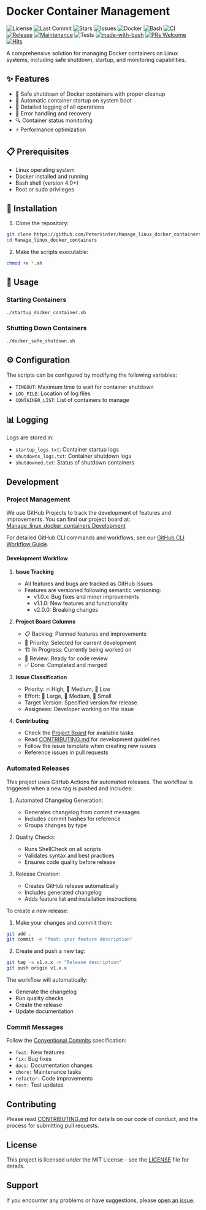 # Docker Container Management

![License](https://img.shields.io/github/license/PeterVinter/Manage_linux_docker_containers)
![Last Commit](https://img.shields.io/github/last-commit/PeterVinter/Manage_linux_docker_containers)
![Stars](https://img.shields.io/github/stars/PeterVinter/Manage_linux_docker_containers)
![Issues](https://img.shields.io/github/issues/PeterVinter/Manage_linux_docker_containers)
![Docker](https://img.shields.io/badge/Docker-2496ED?style=flat&logo=docker&logoColor=white)
![Bash](https://img.shields.io/badge/Bash-4EAA25?style=flat&logo=gnu-bash&logoColor=white)
[![CI](../../actions/workflows/ci.yml/badge.svg)](../../actions/workflows/ci.yml)
[![Release](../../actions/workflows/release.yml/badge.svg)](../../actions/workflows/release.yml)
[![Maintenance](https://img.shields.io/badge/Maintained%3F-yes-green.svg)](https://github.com/PeterVinter/Manage_linux_docker_containers/graphs/commit-activity)
![Tests](https://img.shields.io/badge/Tests-Passing-success)
[![made-with-bash](https://img.shields.io/badge/Made%20with-Bash-1f425f.svg)](https://www.gnu.org/software/bash/)
[![PRs Welcome](https://img.shields.io/badge/PRs-welcome-brightgreen.svg)](https://makeapullrequest.com)
[![Hits](https://hits.seeyoufarm.com/api/count/incr/badge.svg?url=https%3A%2F%2Fgithub.com%2FPeterVinter%2FManage_linux_docker_containers&count_bg=%2379C83D&title_bg=%23555555&icon=&icon_color=%23E7E7E7&title=hits&edge_flat=false)](https://hits.seeyoufarm.com)

A comprehensive solution for managing Docker containers on Linux systems, including safe shutdown, startup, and monitoring capabilities.

## ✨ Features

- 🛑 Safe shutdown of Docker containers with proper cleanup
- 🚀 Automatic container startup on system boot
- 📝 Detailed logging of all operations
- 🔄 Error handling and recovery
- 🔍 Container status monitoring
- ⚡ Performance optimization

## 📋 Prerequisites

- Linux operating system
- Docker installed and running
- Bash shell (version 4.0+)
- Root or sudo privileges

## 🚀 Installation

1. Clone the repository:
```bash
git clone https://github.com/PeterVinter/Manage_linux_docker_containers.git
cd Manage_linux_docker_containers
```

2. Make the scripts executable:
```bash
chmod +x *.sh
```

## 🎯 Usage

### Starting Containers
```bash
./startup_docker_container.sh
```

### Shutting Down Containers
```bash
./docker_safe_shutdown.sh
```

## ⚙️ Configuration

The scripts can be configured by modifying the following variables:

- `TIMEOUT`: Maximum time to wait for container shutdown
- `LOG_FILE`: Location of log files
- `CONTAINER_LIST`: List of containers to manage

## 📊 Logging

Logs are stored in:
- `startup_logs.txt`: Container startup logs
- `shutdowns_logs.txt`: Container shutdown logs
- `shutdowned.txt`: Status of shutdown containers

## Development

### Project Management

We use GitHub Projects to track the development of features and improvements. You can find our project board at:
[Manage_linux_docker_containers Development](https://github.com/users/PeterVinter/projects/1/views/1)

For detailed GitHub CLI commands and workflows, see our [GitHub CLI Workflow Guide](docs/github_cli_workflow.md).

#### Development Workflow

1. **Issue Tracking**
   - All features and bugs are tracked as GitHub Issues
   - Features are versioned following semantic versioning:
     - v1.0.x: Bug fixes and minor improvements
     - v1.1.0: New features and functionality
     - v2.0.0: Breaking changes

2. **Project Board Columns**
   - 📋 Backlog: Planned features and improvements
   - 🎯 Priority: Selected for current development
   - 🏗️ In Progress: Currently being worked on
   - 👀 Review: Ready for code review
   - ✅ Done: Completed and merged

3. **Issue Classification**
   - Priority: 🔥 High, 🚀 Medium, 🌱 Low
   - Effort: 🐘 Large, 🦊 Medium, 🐇 Small
   - Target Version: Specified version for release
   - Assignees: Developer working on the issue

4. **Contributing**
   - Check the [Project Board](https://github.com/users/PeterVinter/projects/1/views/1) for available tasks
   - Read [CONTRIBUTING.md](CONTRIBUTING.md) for development guidelines
   - Follow the issue template when creating new issues
   - Reference issues in pull requests

### Automated Releases

This project uses GitHub Actions for automated releases. The workflow is triggered when a new tag is pushed and includes:

1. Automated Changelog Generation:
   - Generates changelog from commit messages
   - Includes commit hashes for reference
   - Groups changes by type

2. Quality Checks:
   - Runs ShellCheck on all scripts
   - Validates syntax and best practices
   - Ensures code quality before release

3. Release Creation:
   - Creates GitHub release automatically
   - Includes generated changelog
   - Adds feature list and installation instructions

To create a new release:

1. Make your changes and commit them:
```bash
git add .
git commit -m "feat: your feature description"
```

2. Create and push a new tag:
```bash
git tag -a v1.x.x -m "Release description"
git push origin v1.x.x
```

The workflow will automatically:
- Generate the changelog
- Run quality checks
- Create the release
- Update documentation

### Commit Messages

Follow the [Conventional Commits](https://www.conventionalcommits.org/) specification:
- `feat:` New features
- `fix:` Bug fixes
- `docs:` Documentation changes
- `chore:` Maintenance tasks
- `refactor:` Code improvements
- `test:` Test updates

## Contributing

Please read [CONTRIBUTING.md](CONTRIBUTING.md) for details on our code of conduct, and the process for submitting pull requests.

## License

This project is licensed under the MIT License - see the [LICENSE](LICENSE) file for details.

## Support

If you encounter any problems or have suggestions, please [open an issue](../../issues/new).

